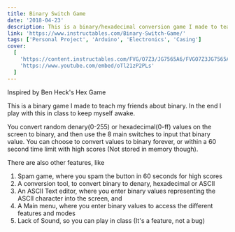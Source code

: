 ```yaml
---
title: Binary Switch Game
date: '2018-04-23'
description: This is a binary/hexadecimal conversion game I made to teach others about binary.
link: 'https://www.instructables.com/Binary-Switch-Game/'
tags: ['Personal Project', 'Arduino', 'Electronics', 'Casing']
cover:
  [
    'https://content.instructables.com/FVG/O7Z3/JG7565A6/FVGO7Z3JG7565A6.jpg',
    'https://www.youtube.com/embed/oTl21zP2PLs'
  ]
---
```


Inspired by Ben Heck's Hex Game

This is a binary game I made to teach my friends about binary. In the end I play with this in class to keep myself awake.

You convert random denary(0-255) or hexadecimal(0-ff) values on the screen to binary, and then use the 8 main switches to input that binary value. You can choose to convert values to binary forever, or within a 60 second time limit with high scores (Not stored in memory though).

There are also other features, like

1. Spam game, where you spam the button in 60 seconds for high scores
1. A conversion tool, to convert binary to denary, hexadecimal or ASCII
1. An ASCII Text editor, where you enter binary values representing the ASCII character into the screen, and
1. A Main menu, where you enter binary values to access the different features and modes
1. Lack of Sound, so you can play in class (It's a feature, not a bug)
